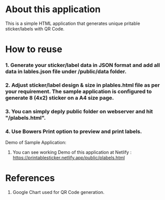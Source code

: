 # About this application
This is a simple HTML application that generates unique pritable sticker/labels with QR Code.

# How to reuse
### 1. Generate your sticker/label data in JSON format and add all data in lables.json file under /public/data folder.
### 2. Adjust sticker/label design & size in plables.html file as per your requirement. The sample application is configured to generate 8 (4x2) sticker on a A4 size page.
### 3. You can simply deply public folder on webserver and hit "<Your webserver URL and Context>/plabels.html".
### 4. Use Bowers Print option to preview and print labels.

Demo of Sample Application:
1. You can see working Demo of this application at Netlify : https://printablesticker.netlify.app/public/plabels.html 

# References
1. Google Chart used for QR Code generation.

